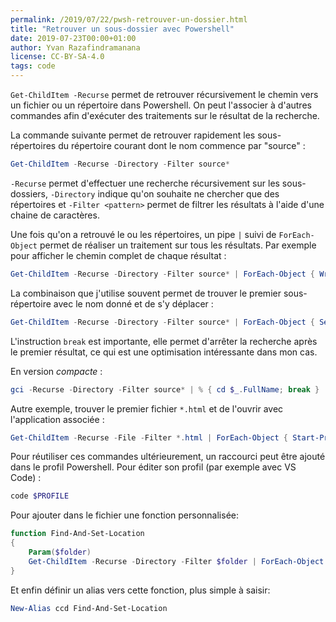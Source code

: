 ```yaml
---
permalink: /2019/07/22/pwsh-retrouver-un-dossier.html
title: "Retrouver un sous-dossier avec Powershell"
date: 2019-07-23T00:00+01:00
author: Yvan Razafindramanana
license: CC-BY-SA-4.0
tags: code
---
```


 `Get-ChildItem -Recurse`
permet de retrouver récursivement le chemin vers un fichier
ou un répertoire dans Powershell. On peut l'associer à
d'autres commandes afin d'exécuter des traitements sur
le résultat de la recherche.

<!--more-->

La commande suivante permet de retrouver rapidement les sous-répertoires du
répertoire courant dont le nom commence par "source"&nbsp;:

```powershell
Get-ChildItem -Recurse -Directory -Filter source*
```

`-Recurse` permet d'effectuer une recherche récursivement sur les sous-dossiers,
`-Directory` indique qu'on souhaite ne chercher que des répertoires
et `-Filter <pattern>` permet de filtrer les résultats à l'aide d'une
chaine de caractères.

Une fois qu'on a retrouvé le ou les répertoires, un pipe `|` suivi
de `ForEach-Object` permet de réaliser un traitement sur tous
les résultats. Par exemple pour afficher le chemin complet
de chaque résultat&nbsp;:

```powershell
Get-ChildItem -Recurse -Directory -Filter source* | ForEach-Object { Write-Host $_.FullName }
```

La combinaison que j'utilise souvent permet de trouver le premier
sous-répertoire avec le nom donné et de s'y déplacer&nbsp;:

```powershell
Get-ChildItem -Recurse -Directory -Filter source* | ForEach-Object { Set-Location $_.FullName; break }
```

L'instruction `break` est importante, elle permet d'arrêter la recherche
après le premier résultat, ce qui est une optimisation intéressante
dans mon cas.

En version *compacte*&nbsp;:

```powershell
gci -Recurse -Directory -Filter source* | % { cd $_.FullName; break }
```

Autre exemple, trouver le premier fichier `*.html` et de l'ouvrir avec
l'application associée&nbsp;:

```powershell
Get-ChildItem -Recurse -File -Filter *.html | ForEach-Object { Start-Process $_; break }
```

Pour réutiliser ces commandes ultérieurement, un raccourci peut être ajouté
dans le profil Powershell. Pour éditer son profil (par exemple avec VS Code)&nbsp;:

```powershell
code $PROFILE
```

Pour ajouter dans le fichier une fonction personnalisée:

```powershell
function Find-And-Set-Location
{
    Param($folder)
    Get-ChildItem -Recurse -Directory -Filter $folder | ForEach-Object { Set-Location $_.FullName; break }
}
```

Et enfin définir un alias vers cette fonction, plus simple à saisir:

```powershell
New-Alias ccd Find-And-Set-Location
```
